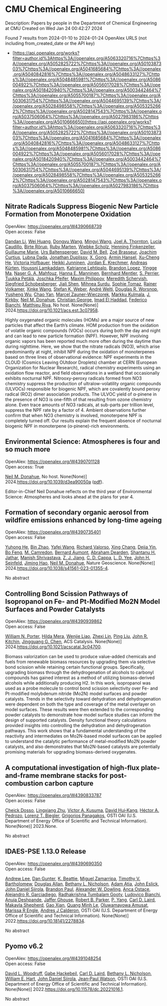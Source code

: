 # CMU Chemical Engineering
Description: Papers by people in the Department of Chemical Engineering at CMU
Created on Wed Jan 24 00:42:27 2024

Found 7 results from 2024-01-10 to 2024-01-24
OpenAlex URLS (not including from_created_date or the API key)
- [https://api.openalex.org/works?filter=author.id%3Ahttps%3A//openalex.org/A5063320716%7Chttps%3A//openalex.org/A5052825722%7Chttps%3A//openalex.org/A5010387303%7Chttps%3A//openalex.org/A5041685684%7Chttps%3A//openalex.org/A5040842816%7Chttps%3A//openalex.org/A5048633127%7Chttps%3A//openalex.org/A5048485981%7Chttps%3A//openalex.org/A5086004922%7Chttps%3A//openalex.org/A5056017028%7Chttps%3A//openalex.org/A5018420940%7Chttps%3A//openalex.org/A5003442464%7Chttps%3A//openalex.org/A5055700187%7Chttps%3A//openalex.org/A5030631754%7Chttps%3A//openalex.org/A5044695139%7Chttps%3A//openalex.org/A5028498558%7Chttps%3A//openalex.org/A5053252662%7Chttps%3A//openalex.org/A5028147543%7Chttps%3A//openalex.org/A5037506064%7Chttps%3A//openalex.org/A5027983186%7Chttps%3A//openalex.org/A5010666650](https://api.openalex.org/works?filter=author.id%3Ahttps%3A//openalex.org/A5063320716%7Chttps%3A//openalex.org/A5052825722%7Chttps%3A//openalex.org/A5010387303%7Chttps%3A//openalex.org/A5041685684%7Chttps%3A//openalex.org/A5040842816%7Chttps%3A//openalex.org/A5048633127%7Chttps%3A//openalex.org/A5048485981%7Chttps%3A//openalex.org/A5086004922%7Chttps%3A//openalex.org/A5056017028%7Chttps%3A//openalex.org/A5018420940%7Chttps%3A//openalex.org/A5003442464%7Chttps%3A//openalex.org/A5055700187%7Chttps%3A//openalex.org/A5030631754%7Chttps%3A//openalex.org/A5044695139%7Chttps%3A//openalex.org/A5028498558%7Chttps%3A//openalex.org/A5053252662%7Chttps%3A//openalex.org/A5028147543%7Chttps%3A//openalex.org/A5037506064%7Chttps%3A//openalex.org/A5027983186%7Chttps%3A//openalex.org/A5010666650)

## Nitrate Radicals Suppress Biogenic New Particle Formation from Monoterpene Oxidation   

OpenAlex: https://openalex.org/W4390668739    
Open access: False
    
[Dandan Li](https://openalex.org/A5075736599), [Wei Huang](https://openalex.org/A5016340715), [Dongyu Wang](https://openalex.org/A5080825458), [Mingyi Wang](https://openalex.org/A5083213632), [Joel A. Thornton](https://openalex.org/A5007291045), [Lucía Caudillo](https://openalex.org/A5079509898), [Birte Rörup](https://openalex.org/A5022780485), [Ruby Marten](https://openalex.org/A5076543442), [Wiebke Scholz](https://openalex.org/A5076482580), [Henning Finkenzeller](https://openalex.org/A5081639490), [Guillaume Marie](https://openalex.org/A5032794723), [Urs Baltensperger](https://openalex.org/A5044025292), [David M. Bell](https://openalex.org/A5049526503), [Zoé Brasseur](https://openalex.org/A5066558128), [Joachim Curtius](https://openalex.org/A5031780924), [Lubna Dada](https://openalex.org/A5049539173), [Jonathan Duplissy](https://openalex.org/A5088633919), [X. Gong](https://openalex.org/A5077691602), [Armin Hansel](https://openalex.org/A5089489241), [Xu‐Cheng He](https://openalex.org/A5043129752), [Victoria Hofbauer](https://openalex.org/A5012274245), [Heikki Junninen](https://openalex.org/A5076912331), [Jordan E. Krechmer](https://openalex.org/A5062687219), [Andreas Kürten](https://openalex.org/A5056657317), [Houssni Lamkaddam](https://openalex.org/A5014138176), [Katrianne Lehtipalo](https://openalex.org/A5019559780), [Brandon Lopez](https://openalex.org/A5019360565), [Yingge Ma](https://openalex.org/A5028582293), [Naser G. A. Mahfouz](https://openalex.org/A5015886123), [Hanna E. Manninen](https://openalex.org/A5022377744), [Bernhard Mentler](https://openalex.org/A5090590782), [S. Perrier](https://openalex.org/A5048351354), [Tuukka Petäj̈ä](https://openalex.org/A5070326299), [Joschka Pfeifer](https://openalex.org/A5043381937), [Maxim Philippov](https://openalex.org/A5090585494), [Meredith Schervish](https://openalex.org/A5038957567), [Siegfried Schobesberger](https://openalex.org/A5073496711), [Jiali Shen](https://openalex.org/A5049005695), [Mihnea Surdu](https://openalex.org/A5076044930), [Sophie Tomaz](https://openalex.org/A5010549487), [Rainer Volkamer](https://openalex.org/A5018521569), [Xinke Wang](https://openalex.org/A5037073734), [Stefan K. Weber](https://openalex.org/A5041814082), [André Welti](https://openalex.org/A5057462897), [Douglas R. Worsnop](https://openalex.org/A5026978286), [Yusheng Wu](https://openalex.org/A5024870970), [Chao Yan](https://openalex.org/A5008144731), [Marcel Zauner-Wieczorek](https://openalex.org/A5017388605), [Markku Kulmala](https://openalex.org/A5000471665), [J. Kirkby](https://openalex.org/A5009274507), [Neil M. Donahue](https://openalex.org/A5041685684), [Christian George](https://openalex.org/A5026216873), [Imad El Haddad](https://openalex.org/A5080319960), [Federico Bianchi](https://openalex.org/A5075179945), [Matthieu Riva](https://openalex.org/A5055594784), No host. None(None)] 2024.https://doi.org/10.1021/acs.est.3c07958.
    
Highly oxygenated organic molecules (HOMs) are a major source of new particles that affect the Earth’s climate. HOM production from the oxidation of volatile organic compounds (VOCs) occurs during both the day and night and can lead to new particle formation (NPF). However, NPF involving organic vapors has been reported much more often during the daytime than during nighttime. Here, we show that the nitrate radicals (NO3), which arise predominantly at night, inhibit NPF during the oxidation of monoterpenes based on three lines of observational evidence: NPF experiments in the CLOUD (Cosmics Leaving OUtdoor Droplets) chamber at CERN (European Organization for Nuclear Research), radical chemistry experiments using an oxidation flow reactor, and field observations in a wetland that occasionally exhibits nocturnal NPF. Nitrooxy-peroxy radicals formed from NO3 chemistry suppress the production of ultralow-volatility organic compounds (ULVOCs) responsible for biogenic NPF, which are covalently bound peroxy radical (RO2) dimer association products. The ULVOC yield of α-pinene in the presence of NO3 is one-fifth of that resulting from ozone chemistry alone. Even trace amounts of NO3 radicals, at sub-parts per trillion level, suppress the NPF rate by a factor of 4. Ambient observations further confirm that when NO3 chemistry is involved, monoterpene NPF is completely turned off. Our results explain the frequent absence of nocturnal biogenic NPF in monoterpene (α-pinene)-rich environments.    

    

## Environmental Science: Atmospheres is four and so much more   

OpenAlex: https://openalex.org/W4390701128    
Open access: True
    
[Neil M. Donahue](https://openalex.org/A5041685684), No host. None(None)] 2024.https://doi.org/10.1039/d3ea90050a ([pdf](https://pubs.rsc.org/en/content/articlepdf/2024/ea/d3ea90050a)).
    
Editor-in-Chief Neil Donahue reflects on the third year of Environmental Science: Atmospheres and looks ahead at the plans for year 4.    

    

## Formation of secondary organic aerosol from wildfire emissions enhanced by long-time ageing   

OpenAlex: https://openalex.org/W4390735401    
Open access: False
    
[Yuhong He](https://openalex.org/A5001416395), [Bin Zhao](https://openalex.org/A5008718870), [Yafei Wang](https://openalex.org/A5055420452), [Richard Valorso](https://openalex.org/A5053410227), [Xing Chang](https://openalex.org/A5060954259), [Dejia Yin](https://openalex.org/A5068064234), [Bo Feng](https://openalex.org/A5086908350), [M. Camredon](https://openalex.org/A5002068448), [Bernard Aumont](https://openalex.org/A5037017917), [Abraham Dearden](https://openalex.org/A5093674307), [Shantanu H. Jathar](https://openalex.org/A5073859430), [Manish Shrivastava](https://openalex.org/A5029609817), [Z. J. Jiang](https://openalex.org/A5022791885), [C. D. Cappa](https://openalex.org/A5034645705), [L. D. Yee](https://openalex.org/A5014953179), [John H. Seinfeld](https://openalex.org/A5001370428), [Jiming Hao](https://openalex.org/A5085119258), [Neil M. Donahue](https://openalex.org/A5041685684), Nature Geoscience. None(None)] 2024.https://doi.org/10.1038/s41561-023-01355-4.
    
No abstract    

    

## Controlling Bond Scission Pathways of Isopropanol on Fe- and Pt-Modified Mo2N Model Surfaces and Powder Catalysts   

OpenAlex: https://openalex.org/W4390939862    
Open access: False
    
[William N. Porter](https://openalex.org/A5060526552), [Hilda Mera](https://openalex.org/A5012436789), [Wenjie Liao](https://openalex.org/A5050541240), [Zhexi Lin](https://openalex.org/A5005584952), [Ping Liu](https://openalex.org/A5064944001), [John R. Kitchin](https://openalex.org/A5003442464), [Jingguang G. Chen](https://openalex.org/A5034358731), ACS Catalysis. None(None)] 2024.https://doi.org/10.1021/acscatal.3c04700.
    
Biomass valorization can be used to produce value-added chemicals and fuels from renewable biomass resources by upgrading them via selective bond scission while retaining certain functional groups. Specifically, upgrading biomass through the dehydrogenation of alcohols to carbonyl compounds has gained interest as a method of utilizing biomass-derived alcohols while additionally producing H2. In this work, isopropanol was used as a probe molecule to control bond scission selectivity over Fe- and Pt-modified molybdenum nitride (Mo2N) model surfaces and powder catalysts. Trends in the selectivity toward dehydration and dehydrogenation were dependent on both the type and coverage of the metal overlayer on model surfaces. These results were then extended to the corresponding powder catalysts to demonstrate how model surface studies can inform the design of supported catalysts. Density functional theory calculations provided insights into controlling the dehydration and dehydrogenation pathways. This work shows that a fundamental understanding of the reactivity and intermediates on Mo2N-based model surfaces can be applied to understand the catalytic performance of metal-modified Mo2N powder catalysts, and also demonstrates that Mo2N-based catalysts are potentially promising materials for upgrading biomass-derived oxygenates.    

    

## A computational investigation of high-flux plate-and-frame membrane stacks for post-combustion carbon capture   

OpenAlex: https://openalex.org/W4390833787    
Open access: False
    
[Cheick Dosso](https://openalex.org/A5093713938), [Lingxiang Zhu](https://openalex.org/A5002137675), [Victor A. Kusuma](https://openalex.org/A5041659494), [David Hui‐Kang](https://openalex.org/A5083623112), [Héctor A. Pedrozo](https://openalex.org/A5079899169), [Lorenz T. Biegler](https://openalex.org/A5052825722), [Grigorios Panagakos](https://openalex.org/A5028498558), OSTI OAI (U.S. Department of Energy Office of Scientific and Technical Information). None(None)] 2023.None.
    
No abstract    

    

## IDAES-PSE 1.13.0 Release   

OpenAlex: https://openalex.org/W4390690350    
Open access: False
    
[Andrew Lee](https://openalex.org/A5084085179), [Dan Gunter](https://openalex.org/A5027568646), [K. Beattie](https://openalex.org/A5056812433), [Miguel Zamarripa](https://openalex.org/A5015881602), [Timothy V. Bartholomew](https://openalex.org/A5001807730), [Douglas Allan](https://openalex.org/A5070732014), [Bethany L. Nicholson](https://openalex.org/A5071938321), [Adam Atia](https://openalex.org/A5075333104), [John Eslick](https://openalex.org/A5054865843), [John Daniel Siirola](https://openalex.org/A5047681120), [Brandon Paul](https://openalex.org/A5056743346), [Alexander W. Dowling](https://openalex.org/A5017631366), [Anca Ostace](https://openalex.org/A5016290678), [Alejandro R. Garciadiego](https://openalex.org/A5006316725), [Radhakrishna Tumbalam Gooty](https://openalex.org/A5081197362), [Ludovico Bianchi](https://openalex.org/A5067042879), [Anuja Deshpande](https://openalex.org/A5020453592), [Jaffer Ghouse](https://openalex.org/A5028388078), [Robert B. Parker](https://openalex.org/A5068954371), [P. Yang](https://openalex.org/A5006493031), [Carl D. Laird](https://openalex.org/A5030631754), [Makayla Shepherd](https://openalex.org/A5050358306), [Gao Xian](https://openalex.org/A5071061007), [Quang Minh Le](https://openalex.org/A5049947112), [Oluwamayowa Amusat](https://openalex.org/A5047606322), [Marissa R Engle](https://openalex.org/A5093670577), [Andres J Calderon](https://openalex.org/A5010059922), OSTI OAI (U.S. Department of Energy Office of Scientific and Technical Information). None(None)] 2022.https://doi.org/10.18141/2278834.
    
No abstract    

    

## Pyomo v6.2   

OpenAlex: https://openalex.org/W4391048254    
Open access: False
    
[David L. Woodruff](https://openalex.org/A5071131174), [Gabe Hackebeil](https://openalex.org/A5066371313), [Carl D. Laird](https://openalex.org/A5030631754), [Bethany L. Nicholson](https://openalex.org/A5071938321), [William E. Hart](https://openalex.org/A5021830817), [John Daniel Siirola](https://openalex.org/A5047681120), [Jean‐Paul Watson](https://openalex.org/A5027375769), OSTI OAI (U.S. Department of Energy Office of Scientific and Technical Information). None(None)] 2022.https://doi.org/10.11578/dc.20221016.1.
    
No abstract    

    
